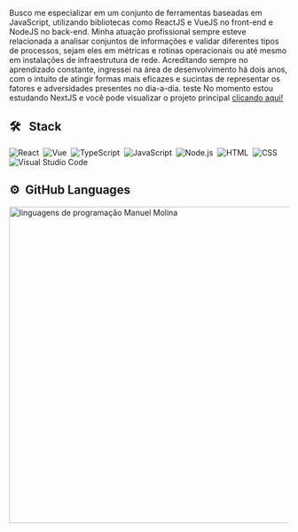 Busco me especializar em um conjunto de ferramentas baseadas em JavaScript, utilizando bibliotecas como ReactJS e VueJS no front-end e NodeJS no back-end. Minha atuação profissional sempre esteve relacionada a analisar conjuntos de informações e validar diferentes tipos de processos, sejam eles em métricas e rotinas operacionais ou até mesmo em instalações de infraestrutura de rede. Acreditando sempre no aprendizado constante, ingressei na área de desenvolvimento há dois anos, com o intuito de atingir formas mais eficazes e sucintas de representar os fatores e adversidades presentes no dia-a-dia.
teste
No momento estou estudando NextJS e você pode visualizar o projeto principal [clicando aqui!](https://south-america-prism.vercel.app/) 

## 🛠 &nbsp; Stack
![React](https://img.shields.io/badge/-React-05122A?style=flat&logo=react)&nbsp;
![Vue](https://img.shields.io/badge/-Vue-05122A?style=flat&logo=vuedotjs)&nbsp;
![TypeScript](https://img.shields.io/badge/-Typescript-05122A?style=flat&logo=typescript)&nbsp;
![JavaScript](https://img.shields.io/badge/-JavaScript-05122A?style=flat&logo=javascript)&nbsp;
![Node.js](https://img.shields.io/badge/-Node.js-05122A?style=flat&logo=node.js)&nbsp;
![HTML](https://img.shields.io/badge/-HTML-05122A?style=flat&logo=HTML5)&nbsp;
![CSS](https://img.shields.io/badge/-CSS-05122A?style=flat&logo=CSS3&logoColor=1572B6)&nbsp;
![Visual Studio Code](https://img.shields.io/badge/-Visual%20Studio%20Code-05122A?style=flat&logo=visual-studio-code&logoColor=007ACC)&nbsp;


## ⚙️ &nbsp;GitHub Languages

<p align="left">
<img width="570em" src="https://github-readme-stats.vercel.app/api/top-langs/?username=ManuelMolina02&layout=compact&theme=vision-friendly-dark" alt="linguagens de programação Manuel Molina"/>
</p>
